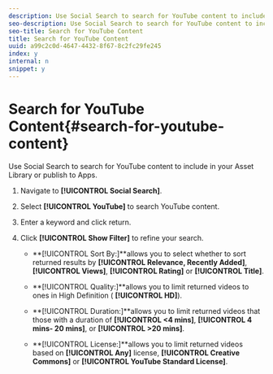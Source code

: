 ```yaml
---
description: Use Social Search to search for YouTube content to include in your Asset Library or publish to Apps.
seo-description: Use Social Search to search for YouTube content to include in your Asset Library or publish to Apps.
seo-title: Search for YouTube Content
title: Search for YouTube Content
uuid: a99c2c0d-4647-4432-8f67-8c2fc29fe245
index: y
internal: n
snippet: y
---
```


# Search for YouTube Content{#search-for-youtube-content}

Use Social Search to search for YouTube content to include in your Asset Library or publish to Apps.

1. Navigate to **[!UICONTROL Social Search]**.
1. Select **[!UICONTROL YouTube]** to search YouTube content.
1. Enter a keyword and click return.
1. Click **[!UICONTROL Show Filter]** to refine your search.

    * **[!UICONTROL Sort By:]**allows you to select whether to sort returned results by **[!UICONTROL Relevance, Recently Added]**, **[!UICONTROL Views]**, **[!UICONTROL Rating]** or **[!UICONTROL Title]**.
    
    * **[!UICONTROL Quality:]**allows you to limit returned videos to ones in High Definition ( **[!UICONTROL HD]**).
    
    * **[!UICONTROL Duration:]**allows you to limit returned videos that those with a duration of **[!UICONTROL <4 mins]**, **[!UICONTROL 4 mins- 20 mins]**, or **[!UICONTROL >20 mins]**.
    
    * **[!UICONTROL License:]**allows you to limit returned videos based on **[!UICONTROL Any]** license, **[!UICONTROL Creative Commons]** or **[!UICONTROL YouTube Standard License]**.

